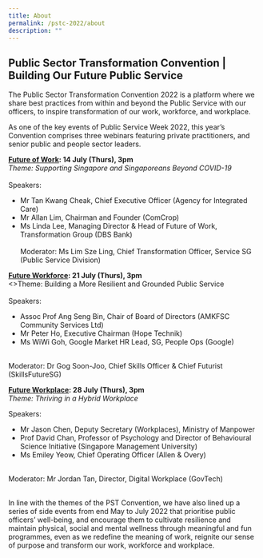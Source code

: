 ```yaml
---
title: About
permalink: /pstc-2022/about
description: ""
---
```

## Public Sector Transformation Convention | Building Our Future Public Service
The Public Sector Transformation Convention 2022 is a platform where we share best practices from within and beyond the Public Service with our officers, to inspire transformation of our work, workforce, and workplace.
<p>
As one of the key events of Public Service Week 2022, this year’s Convention comprises three webinars featuring private practitioners, and senior public and people sector leaders.

<p>

<b><a href="https://www.publicserviceweek.gov.sg/pstc-2022/future-of-work ">Future of Work</a>: 14 July (Thurs), 3pm</b><br>
	<i>Theme: Supporting Singapore and Singaporeans Beyond COVID-19</i><br>
<br>Speakers:
	<br>

*  Mr Tan Kwang Cheak, Chief Executive Officer (Agency for Integrated Care)   <br>
*  Mr Allan Lim, Chairman and Founder (ComCrop)<br>
*  Ms Linda Lee, Managing Director & Head of Future of Work, Transformation Group (DBS Bank) <br><br>
Moderator: Ms Lim Sze Ling, Chief Transformation Officer, Service SG (Public Service Division)
	<p>
		
<b><a href="https://www.publicserviceweek.gov.sg/pstc-2022/future-workforce ">Future Workforce</a>: 21 July (Thurs), 3pm</b><br>
<>Theme: Building a More Resilient and Grounded Public Service</i>
<br><br>Speakers:<br>
*  Assoc Prof Ang Seng Bin, Chair of Board of Directors (AMKFSC Community Services Ltd)
*  Mr Peter Ho, Executive Chairman (Hope Technik)
*  Ms WiWi Goh, Google Market HR Lead, SG, People Ops (Google)
<br><br>
	
Moderator: Dr Gog Soon-Joo, Chief Skills Officer & Chief Futurist (SkillsFutureSG)
		<p>
			
<b><a href="https://www.publicserviceweek.gov.sg/pstc-2022/future-workplace ">Future Workplace</a>: 28 July (Thurs), 3pm</b><br>
			<i>Theme: Thriving in a Hybrid Workplace </i><br>
			
Speakers:<br>
*  Mr Jason Chen, Deputy Secretary (Workplaces), Ministry of Manpower
*  Prof David Chan, Professor of Psychology and Director of Behavioural Science Initiative (Singapore Management University)
*  Ms Emiley Yeow, Chief Operating Officer (Allen & Overy)<br><br>

Moderator: Mr Jordan Tan, Director, Digital Workplace (GovTech)
<br>
<br>
			
<p>
In line with the themes of the PST Convention, we have also lined up a series of side events from end May to July 2022 that prioritise public officers’ well-being, and encourage them to cultivate resilience and maintain physical, social and mental wellness through meaningful and fun programmes, even as we redefine the meaning of work, reignite our sense of purpose and transform our work, workforce and workplace.